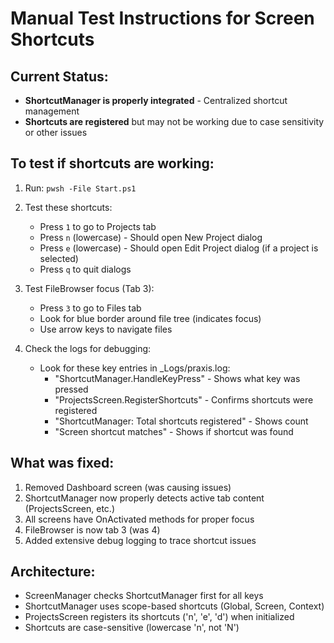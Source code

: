 # Manual Test Instructions for Screen Shortcuts

## Current Status:
- **ShortcutManager is properly integrated** - Centralized shortcut management
- **Shortcuts are registered** but may not be working due to case sensitivity or other issues

## To test if shortcuts are working:

1. Run: `pwsh -File Start.ps1`

2. Test these shortcuts:
   - Press `1` to go to Projects tab
   - Press `n` (lowercase) - Should open New Project dialog
   - Press `e` (lowercase) - Should open Edit Project dialog (if a project is selected)
   - Press `q` to quit dialogs
   
3. Test FileBrowser focus (Tab 3):
   - Press `3` to go to Files tab
   - Look for blue border around file tree (indicates focus)
   - Use arrow keys to navigate files
   
4. Check the logs for debugging:
   - Look for these key entries in _Logs/praxis.log:
     - "ShortcutManager.HandleKeyPress" - Shows what key was pressed
     - "ProjectsScreen.RegisterShortcuts" - Confirms shortcuts were registered
     - "ShortcutManager: Total shortcuts registered" - Shows count
     - "Screen shortcut matches" - Shows if shortcut was found

## What was fixed:
1. Removed Dashboard screen (was causing issues)
2. ShortcutManager now properly detects active tab content (ProjectsScreen, etc.)
3. All screens have OnActivated methods for proper focus
4. FileBrowser is now tab 3 (was 4)
5. Added extensive debug logging to trace shortcut issues

## Architecture:
- ScreenManager checks ShortcutManager first for all keys
- ShortcutManager uses scope-based shortcuts (Global, Screen, Context)
- ProjectsScreen registers its shortcuts ('n', 'e', 'd') when initialized
- Shortcuts are case-sensitive (lowercase 'n', not 'N')